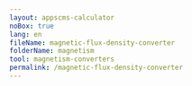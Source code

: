 ```yaml
---
layout: appscms-calculator
noBox: true
lang: en
fileName: magnetic-flux-density-converter
folderName: magnetism
tool: magnetism-converters
permalink: /magnetic-flux-density-converter
---
```


